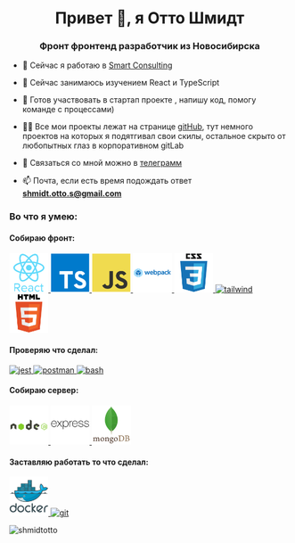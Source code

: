 <h1 align="center">Привет 👋, я Отто Шмидт</h1>
<h3 align="center">Фронт фронтенд разработчик из Новосибирска</h3>

- 🔭 Сейчас я работаю в [Smart Consulting](https://future.smart-consulting.ru/)

- 🌱 Сейчас занимаюсь изучением React и TypeScript

- 🤝 Готов участвовать в стартап проекте , напишу код, помогу команде с процессами)

- 👨‍💻 Все мои проекты лежат на странице [gitHub](https://github.com/ShmidtOtto?tab=repositories), тут немного проектов на которых я подятгивал свои скилы, остальное скрыто от любопытных глаз в корпоративном gitLab

- 💬 Связаться со мной можно в [телеграмм](https://t.me/OttoShmidt)

- 📫 Почта, если есть время подождать ответ **shmidt.otto.s@gmail.com**

<h3 align="left">Во что я умею:</h3>
<p align="left">
    <h4>Собираю фронт:</h4>
    <a href="https://reactjs.org/" target="_blank" rel="noreferrer">
        <img src="https://raw.githubusercontent.com/devicons/devicon/master/icons/react/react-original-wordmark.svg" alt="react" width="70" height="70"/>
    </a>
    <a href="https://www.typescriptlang.org/" target="_blank" rel="noreferrer">
        <img src="https://raw.githubusercontent.com/devicons/devicon/master/icons/typescript/typescript-original.svg" alt="typescript" width="70" height="70"/>
    </a>
    <a href="https://developer.mozilla.org/en-US/docs/Web/JavaScript" target="_blank" rel="noreferrer">
        <img src="https://raw.githubusercontent.com/devicons/devicon/master/icons/javascript/javascript-original.svg" alt="javascript" width="70" height="70"/>
    </a>
    <a href="https://webpack.js.org" target="_blank" rel="noreferrer">
        <img src="https://raw.githubusercontent.com/devicons/devicon/d00d0969292a6569d45b06d3f350f463a0107b0d/icons/webpack/webpack-original-wordmark.svg" alt="webpack" width="70" height="70"/>
    </a>
    <a href="https://www.w3schools.com/css/" target="_blank" rel="noreferrer">
        <img src="https://raw.githubusercontent.com/devicons/devicon/master/icons/css3/css3-original-wordmark.svg" alt="css3" width="70" height="70"/>
    </a>
    <a href="https://tailwindcss.com/" target="_blank" rel="noreferrer">
        <img src="https://www.vectorlogo.zone/logos/tailwindcss/tailwindcss-icon.svg" alt="tailwind" width="70" height="70"/>
    </a>
    <a href="https://www.w3.org/html/" target="_blank" rel="noreferrer">
        <img src="https://raw.githubusercontent.com/devicons/devicon/master/icons/html5/html5-original-wordmark.svg" alt="html5" width="70" height="70"/>
    </a>
</p>

<p align="left">
    <h4>Проверяю что сделал:</h4>
    <a href="https://jestjs.io" target="_blank" rel="noreferrer">
        <img src="https://www.vectorlogo.zone/logos/jestjsio/jestjsio-icon.svg" alt="jest" width="70" height="70"/>
    </a>
    <a href="https://postman.com" target="_blank" rel="noreferrer">
        <img src="https://www.vectorlogo.zone/logos/getpostman/getpostman-icon.svg" alt="postman" width="70" height="70"/>
    </a>
    <a href="https://www.gnu.org/software/bash/" target="_blank" rel="noreferrer">
        <img src="https://www.vectorlogo.zone/logos/gnu_bash/gnu_bash-icon.svg" alt="bash" width="70" height="70"/>
    </a>
</p>

<p align="left">
    <h4>Собираю сервер:</h4>
    <a href="https://nodejs.org" target="_blank" rel="noreferrer">
        <img src="https://raw.githubusercontent.com/devicons/devicon/master/icons/nodejs/nodejs-original-wordmark.svg" alt="nodejs" width="70" height="70"/>
    </a>
    <a href="https://expressjs.com" target="_blank" rel="noreferrer">
        <img src="https://raw.githubusercontent.com/devicons/devicon/master/icons/express/express-original-wordmark.svg" alt="express" width="70" height="70"/>
    </a>
    <a href="https://www.mongodb.com/" target="_blank" rel="noreferrer">
        <img src="https://raw.githubusercontent.com/devicons/devicon/master/icons/mongodb/mongodb-original-wordmark.svg" alt="mongodb" width="70" height="70"/>
    </a>
</p>

<p align="left">
    <h4>Заставляю работать то что сделал:</h4>
    <a href="https://www.docker.com/" target="_blank" rel="noreferrer">
        <img src="https://raw.githubusercontent.com/devicons/devicon/master/icons/docker/docker-original-wordmark.svg" alt="docker" width="70" height="70"/>
    </a>
    <a href="https://git-scm.com/" target="_blank" rel="noreferrer">
        <img src="https://www.vectorlogo.zone/logos/git-scm/git-scm-icon.svg" alt="git" width="70" height="70"/>
    </a>
</p>

<p>
    <img align="left" src="https://github-readme-stats.vercel.app/api/top-langs?username=shmidtotto&show_icons=true&locale=en&layout=compact" alt="shmidtotto" />
</p>
